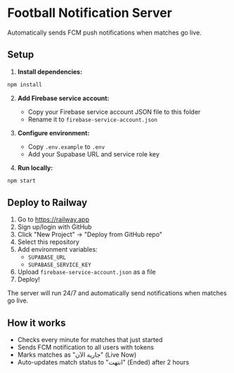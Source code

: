 # Football Notification Server

Automatically sends FCM push notifications when matches go live.

## Setup

1. **Install dependencies:**
```bash
npm install
```

2. **Add Firebase service account:**
   - Copy your Firebase service account JSON file to this folder
   - Rename it to `firebase-service-account.json`

3. **Configure environment:**
   - Copy `.env.example` to `.env`
   - Add your Supabase URL and service role key

4. **Run locally:**
```bash
npm start
```

## Deploy to Railway

1. Go to https://railway.app
2. Sign up/login with GitHub
3. Click "New Project" → "Deploy from GitHub repo"
4. Select this repository
5. Add environment variables:
   - `SUPABASE_URL`
   - `SUPABASE_SERVICE_KEY`
6. Upload `firebase-service-account.json` as a file
7. Deploy!

The server will run 24/7 and automatically send notifications when matches go live.

## How it works

- Checks every minute for matches that just started
- Sends FCM notification to all users with tokens
- Marks matches as "جارية الآن" (Live Now)
- Auto-updates match status to "انتهت" (Ended) after 2 hours
